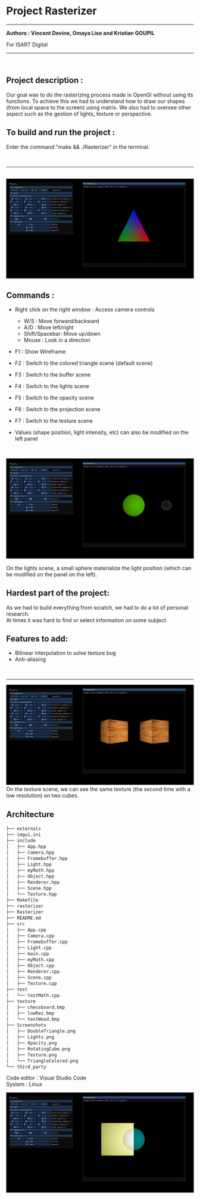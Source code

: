 # Project Rasterizer
<hr />

**Authors : Vincent Devine, Omaya Lise and Kristian GOUPIL**

For ISART Digital

<hr /><br />

## **Project description :**
Our goal was to do the rasterizing process made in OpenGl without using its functions. To achieve this we had to understand how to draw our shapes (from local space to the screen) using matrix. We also had to oversee other aspect such as the gestion of lights, texture or perspective.

## To build and run the project : 
Enter the command "make && ./Rasterizer" in the terminal.

<br /><hr /><br />
![png](./Screenshots/TriangleColored.png)

## **Commands :**
- Right click on the right window : Access camera controls 
    - W/S : Move forward/backward
    - A/D : Move left/right
    - Shift/Spacebar: Move up/down
    - Mouse : Look in a direction
- F1 : Show Wireframe
- F2 : Switch to the colored triangle scene (default scene)
- F3 : Switch to the buffer scene
- F4 : Switch to the lights scene 
- F5 : Switch to the opacity scene 
- F6 : Switch to the projection scene
- F7 : Switch to the texture scene

- Values (shape position, light intensity, etc) can also be modified on the left panel
</ul><br />


![png](./Screenshots/Lights.png)

On the lights scene, a small sphere materialize the light position (which can be modified on the panel on the left).<br />
##  **Hardest part of the project:**

As we had to build everything from scratch, we had to do a lot of personal research. <br />At times it was hard to find or select information on some subject.
<br />

##  **Features to add:**
 
- Bilinear interpolation to solve texture bug
- Anti-aliasing
<br />
<hr />

![png](./Screenshots/Texture.png)
On the texture scene, we can see the same texture (the second time with a low resolution) on two cubes.
## **Architecture**
```sh.
├── externals
├── imgui.ini
├── include
│   ├── App.hpp
│   ├── Camera.hpp
│   ├── Framebuffer.hpp
│   ├── Light.hpp
│   ├── myMath.hpp
│   ├── Object.hpp
│   ├── Renderer.hpp
│   ├── Scene.hpp
│   └── Texture.hpp
├── Makefile
├── rasterizer
├── Rasterizer
├── README.md
├── src
│   ├── App.cpp
│   ├── Camera.cpp
│   ├── Framebuffer.cpp
│   ├── Light.cpp
│   ├── main.cpp
│   ├── myMath.cpp
│   ├── Object.cpp
│   ├── Renderer.cpp
│   ├── Scene.cpp
│   ├── Texture.cpp
├── test
│   └── testMath.cpp
├── texture
│   ├── chessboard.bmp
│   ├── lowRez.bmp
│   └── textWood.bmp
├── Screenshots
│   ├── DoubleTriangle.png
│   ├── Lights.png
│   ├── Opacity.png
|   ├── RotatingCube.png
│   ├── Texture.png
│   └── TriangleColored.png
└── third_party
``` 

Code editor : Visual Studio Code
<br />
System : Linux

![png](./Screenshots/Opacity.png)
